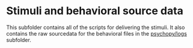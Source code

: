 # Stimuli and behavioral source data

This subfolder contains all of the scripts for delivering the stimuli. It also contains the raw sourcedata for the behavioral files in the [psychopy/logs](psychopy/logs) subfolder.
